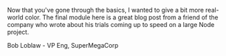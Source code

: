 
Now that you've gone through the basics, I wanted to give a bit more real-world color.  The final module here is a great blog post from a friend of the company who wrote about his trials coming up to speed on a large Node project.

Bob Loblaw - VP Eng, SuperMegaCorp
